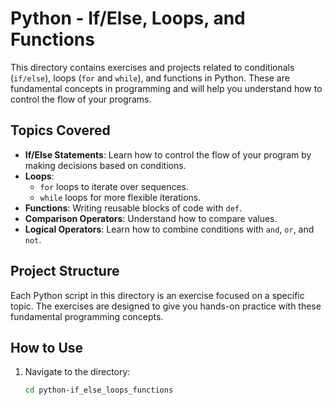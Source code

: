 # Python - If/Else, Loops, and Functions

This directory contains exercises and projects related to conditionals (`if/else`), loops (`for` and `while`), and functions in Python. These are fundamental concepts in programming and will help you understand how to control the flow of your programs.

## Topics Covered

- **If/Else Statements**: Learn how to control the flow of your program by making decisions based on conditions.
- **Loops**:
  - `for` loops to iterate over sequences.
  - `while` loops for more flexible iterations.
- **Functions**: Writing reusable blocks of code with `def`.
- **Comparison Operators**: Understand how to compare values.
- **Logical Operators**: Learn how to combine conditions with `and`, `or`, and `not`.

## Project Structure

Each Python script in this directory is an exercise focused on a specific topic. The exercises are designed to give you hands-on practice with these fundamental programming concepts.

## How to Use

1. Navigate to the directory:
   ```bash
   cd python-if_else_loops_functions

